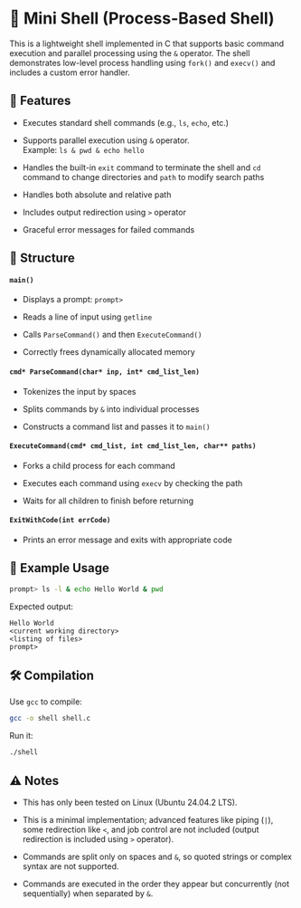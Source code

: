 # 🐚 Mini Shell (Process-Based Shell)

This is a lightweight shell implemented in C that supports basic command execution and parallel processing using the `&` operator. The shell demonstrates low-level process handling using `fork()` and `execv()` and includes a custom error handler.

## 🚀 Features

- Executes standard shell commands (e.g., `ls`, `echo`, etc.)

- Supports parallel execution using `&` operator.  
Example: `ls & pwd & echo hello`

- Handles the built-in `exit` command to terminate the shell and `cd` command to change directories and `path` to modify search paths

- Handles both absolute and relative path

- Includes output redirection using `>` operator

- Graceful error messages for failed commands

## 📁 Structure

#### `main()`

- Displays a prompt: `prompt>`

- Reads a line of input using `getline`

- Calls `ParseCommand()` and then `ExecuteCommand()`

- Correctly frees dynamically allocated memory

#### `cmd* ParseCommand(char* inp, int* cmd_list_len)`

- Tokenizes the input by spaces

- Splits commands by `&` into individual processes

- Constructs a command list and passes it to `main()`

#### `ExecuteCommand(cmd* cmd_list, int cmd_list_len, char** paths)`

- Forks a child process for each command

- Executes each command using `execv` by checking the path

- Waits for all children to finish before returning

#### `ExitWithCode(int errCode)`

- Prints an error message and exits with appropriate code

## 🧠 Example Usage

```Bash
prompt> ls -l & echo Hello World & pwd
```

Expected output:

```
Hello World
<current working directory>
<listing of files>
prompt>
```

## 🛠 Compilation

Use `gcc` to compile:

```Bash
gcc -o shell shell.c
```

Run it:

```Bash
./shell
```

## ⚠️ Notes

- This has only been tested on Linux (Ubuntu 24.04.2 LTS).

- This is a minimal implementation; advanced features like piping (`|`), some redirection like `<`, and job control are not included (output redirection is included using `>` operator).

- Commands are split only on spaces and `&`, so quoted strings or complex syntax are not supported.

- Commands are executed in the order they appear but concurrently (not sequentially) when separated by `&`.